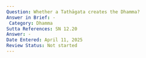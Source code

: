 ```yaml
---
Question: Whether a Tathāgata creates the Dhamma?
Answer in Brief: -
 Category: Dhamma
Sutta References: SN 12.20
Answer: -
Date Entered: April 11, 2025
Review Status: Not started
---
```

